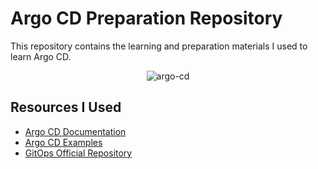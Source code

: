 # Argo CD Preparation Repository

This repository contains the learning and preparation materials I used to learn Argo CD.

<p align="center">
    <img src="https://github.com/mathesh-me/argo-cd-prep/assets/144098846/2970e9be-bbe2-4f43-80aa-6bbf743c8ee6" alt="argo-cd" />
</p>

## Resources I Used

- [Argo CD Documentation](https://argoproj.github.io/argo-cd/)
- [Argo CD Examples](https://github.com/argoproj/argocd-example-apps)
- [GitOps Official Repository](https://github.com/open-gitops)
